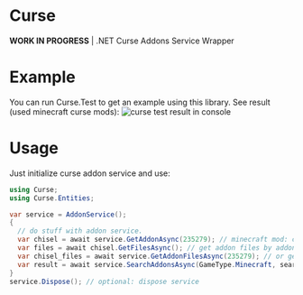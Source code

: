# Curse
<b>WORK IN PROGRESS</b> | .NET Curse Addons Service Wrapper

# Example
You can run Curse.Test to get an example using this library. See result (used minecraft curse mods):
<img src="https://i.imgur.com/eN1vZkx.png" alt="curse test result in console" />

# Usage
Just initialize curse addon service and use:
```cs
using Curse;
using Curse.Entities;

var service = AddonService();
{
  // do stuff with addon service.
  var chisel = await service.GetAddonAsync(235279); // minecraft mod: chisel
  var files = await chisel.GetFilesAsync(); // get addon files by addon instance.
  var chisel_files = await service.GetAddonFilesAsync(235279); // or get addon files by addon service direct.
  var result = await service.SearchAddonsAsync(GameType.Minecraft, search: "extra", maxResults: 5); // you also can search addons
}
service.Dispose(); // optional: dispose service
```